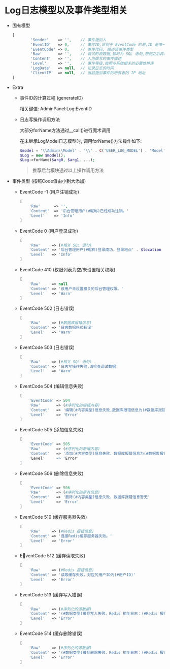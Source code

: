 # Log日志模型以及事件类型相关

- 固有模型
  
  ``` php
  [
          'Sender'    => '',    // 事件施加人
          'EventID'   => 0,     // 事件ID,区别于 EventCode 的是,ID 是唯一识别的
          'EventCode' => 0,     // 事件代码, 描述该事件类型
          'Raw'       => '',    // 调试的源数据,暂时为 SQL 语句,想到之后再添加
          'Content'   => '',    // 人为撰写的事件描述
          'Level'     => '',    // 事件等级,按照与系统相关的必要性排序
          'LogDate'   => null,  // 记录日志的时间
          'ClientIP'  => null,  // 当前施加事件的所有者的 IP 地址
  ]
  ```


- Extra
  
  - 事件ID的计算过程 (generateID)
    
    相关键值: AdminPanel:Log:EventID
    
  - 日志写操作调用方法
    
    大部分forName方法通过__call()进行魔术调用
    
    在未继承LogModel日志模型时, 调用forName()方法操作如下:
    
    ``` php
    $model = '\\Admin\\Model' . '\\' . C('USER_LOG_MODEL') . 'Model';
    $Log = new $model();
    $Log->forName($arg0, $arg1, ...);
    ```
    
    > 推荐后台模块通过以上操作调用方法
  
- 事件类型 (按照Code值由小到大添加)
  
  - EventCode -1 (用户注销成功)
    
    ``` php
    [
    	'Raw'      => '',
        'Content'  => '后台管理用户(#昵称)已经成功注销。'
        'Level'    => 'Info'
    ]
    ```
    
  - EventCode 0 (用户登录成功)
    
    ``` php
    [
    	'Raw'     => (#相关 SQL 语句)
        'Content' => '后台管理用户(#昵称)登录成功，登录地点' . $location
        'Level'   => 'Info'
    ]
    ```
    
  - EventCode 410 (权限列表为空/未设置相关权限)
    
    ``` php
    [
    	'Raw'     => null
        'Content' => '该用户未设置相关的后台管理权限。'
        'Level'   => 'Warn'
    ]
    ```
    
  - EventCode 502 (日志错误)
    
    ``` php
    [
    	'Raw'     => (#数据库报错信息)
        'Content' => '日志数据格式有误'
        'Level'   => 'Warn'
    ]
    ```
    
  - EventCode 503 (日志错误)
    
    ``` php
    [
    	'Raw'     => (#相关 SQL 语句)
        'Content' => '日志写操作失败,请检查调试数据'
        'Level'   => 'Warn'
    ]
    ```
    
  - EventCode 504 (编辑信息失败)
    
    ``` php
    [
    	'EventCode' => 504
    	'Raw'       => (#序列化的编辑内容)
        'Content'   => '编辑(#内容类型)信息失败,数据库报错信息为(#数据库报错信息)'
       	'Level'     => 'Error'
    ]
    ```
    
  - EventCode 505 (添加信息失败)
    
    ``` php
    [
    	'EventCode' => 505
        'Raw'       => (#序列化的新增内容)
        'Content'   => '添加(#内容类型)信息失败，数据库报错信息为(#数据库报错信息)
        'Level'     => 'Error'
    ]
    ```
    
  - EventCode 506 (删除信息失败)
    
    ``` php
    [
    	'EventCode' => 506
        'Raw'       => (#序列化的原有信息)
        'Content'   => '删除(#内容类型)信息失败，数据库报错信息暂无'
        'Level'     => 'Error'
    ]
    ```
    
  - EventCode 510 (缓存服务器失效)
    
    ``` php
    [
    	'Raw'     => (#Redis 报错信息)
        'Content' => '连接Redis缓存服务器失败。'
        'Level'   => 'Error'
    ]
    ```
    
  - EventCode 512 (缓存读取失败)
    
    ``` php
    [
    	'Raw'     => (#Redis 报错信息)
        'Content' => '读取缓存失败，对应的用户ID为(#用户ID)'
        'Level'   => 'Error'
    ]
    ```
    
  - EventCode 513 (缓存写入错误)
    
    ``` php
    [
    	'Raw'     => (#序列化的源数据)
        'Content' => '(#数据类型)缓存写入失败，Redis 相关日志：(#Redis 报错信息)'
        'Level'   => 'Error'
    ]
    ```
    
  - EventCode 514 (缓存删除错误)
    
    ``` php
    [
    	'Raw'     => (#序列化的源数据)
        'Content' => '(#数据类型)缓存删除失败，Redis 相关日志：(#Redis 报错信息)'
        'Level'   => 'Error'
    ]
    ```
    
    ​